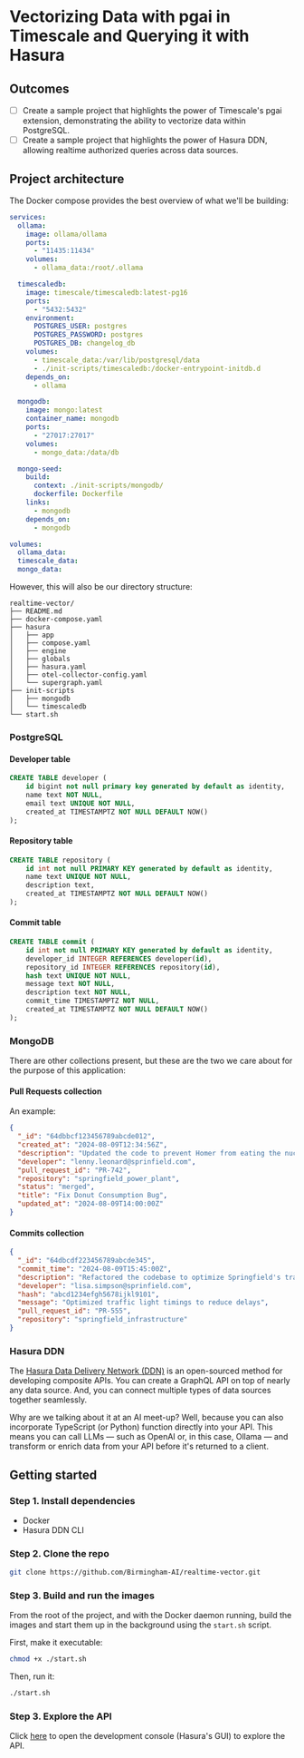 # Vectorizing Data with pgai in Timescale and Querying it with Hasura

## Outcomes

- [ ] Create a sample project that highlights the power of Timescale's pgai extension, demonstrating the ability to
      vectorize data within PostgreSQL.
- [ ] Create a sample project that highlights the power of Hasura DDN, allowing realtime authorized queries across
      data sources.

## Project architecture

The Docker compose provides the best overview of what we'll be building:

```yaml
services:
  ollama:
    image: ollama/ollama
    ports:
      - "11435:11434"
    volumes:
      - ollama_data:/root/.ollama

  timescaledb:
    image: timescale/timescaledb:latest-pg16
    ports:
      - "5432:5432"
    environment:
      POSTGRES_USER: postgres
      POSTGRES_PASSWORD: postgres
      POSTGRES_DB: changelog_db
    volumes:
      - timescale_data:/var/lib/postgresql/data
      - ./init-scripts/timescaledb:/docker-entrypoint-initdb.d
    depends_on:
      - ollama

  mongodb:
    image: mongo:latest
    container_name: mongodb
    ports:
      - "27017:27017"
    volumes:
      - mongo_data:/data/db

  mongo-seed:
    build:
      context: ./init-scripts/mongodb/
      dockerfile: Dockerfile
    links:
      - mongodb
    depends_on:
      - mongodb

volumes:
  ollama_data:
  timescale_data:
  mongo_data:
```

However, this will also be our directory structure:

```tree
realtime-vector/
├── README.md
├── docker-compose.yaml
├── hasura
│   ├── app
│   ├── compose.yaml
│   ├── engine
│   ├── globals
│   ├── hasura.yaml
│   ├── otel-collector-config.yaml
│   └── supergraph.yaml
├── init-scripts
│   ├── mongodb
│   └── timescaledb
└── start.sh
```

### PostgreSQL

#### Developer table

```sql
CREATE TABLE developer (
    id bigint not null primary key generated by default as identity,
    name text NOT NULL,
    email text UNIQUE NOT NULL,
    created_at TIMESTAMPTZ NOT NULL DEFAULT NOW()
);
```

#### Repository table

```sql
CREATE TABLE repository (
    id int not null PRIMARY KEY generated by default as identity,
    name text UNIQUE NOT NULL,
    description text,
    created_at TIMESTAMPTZ NOT NULL DEFAULT NOW()
);
```

#### Commit table

```sql
CREATE TABLE commit (
    id int not null PRIMARY KEY generated by default as identity,
    developer_id INTEGER REFERENCES developer(id),
    repository_id INTEGER REFERENCES repository(id),
    hash text UNIQUE NOT NULL,
    message text NOT NULL,
    description text NOT NULL,
    commit_time TIMESTAMPTZ NOT NULL,
    created_at TIMESTAMPTZ NOT NULL DEFAULT NOW()
);
```

### MongoDB

There are other collections present, but these are the two we care about for the purpose of this application:

#### Pull Requests collection

An example:

```json
{
  "_id": "64dbbcf123456789abcde012",
  "created_at": "2024-08-09T12:34:56Z",
  "description": "Updated the code to prevent Homer from eating the nuclear power plant's donuts.",
  "developer": "lenny.leonard@sprinfield.com",
  "pull_request_id": "PR-742",
  "repository": "springfield_power_plant",
  "status": "merged",
  "title": "Fix Donut Consumption Bug",
  "updated_at": "2024-08-09T14:00:00Z"
}
```

#### Commits collection

```json
{
  "_id": "64dbcdf223456789abcde345",
  "commit_time": "2024-08-09T15:45:00Z",
  "description": "Refactored the codebase to optimize Springfield's traffic light system.",
  "developer": "lisa.simpson@sprinfield.com",
  "hash": "abcd1234efgh5678ijkl9101",
  "message": "Optimized traffic light timings to reduce delays",
  "pull_request_id": "PR-555",
  "repository": "springfield_infrastructure"
}
```

### Hasura DDN

The [Hasura Data Delivery Network (DDN)](https://hasura.io/ddn) is an open-sourced method for developing composite APIs. You can create a GraphQL
API on top of nearly any data source. And, you can connect multiple types of data sources together seamlessly.

Why are we talking about it at an AI meet-up? Well, because you can also incorporate TypeScript (or Python) function
directly into your API. This means you can call LLMs — such as OpenAI or, in this case, Ollama — and transform or enrich
data from your API before it's returned to a client.

## Getting started

### Step 1. Install dependencies

- Docker
- Hasura DDN CLI

### Step 2. Clone the repo

```sh
git clone https://github.com/Birmingham-AI/realtime-vector.git
```

### Step 3. Build and run the images

From the root of the project, and with the Docker daemon running, build the images and start them up in the background
using the `start.sh` script.

First, make it executable:

```sh
chmod +x ./start.sh
```

Then, run it:

```sh
./start.sh
```

### Step 3. Explore the API

Click [here](https://console.hasura.io/local/graphql) to open the development console (Hasura's GUI) to explore the API.
